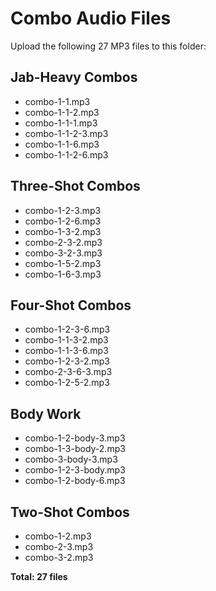 # Combo Audio Files

Upload the following 27 MP3 files to this folder:

## Jab-Heavy Combos
- combo-1-1.mp3
- combo-1-1-2.mp3
- combo-1-1-1.mp3
- combo-1-1-2-3.mp3
- combo-1-1-6.mp3
- combo-1-1-2-6.mp3

## Three-Shot Combos
- combo-1-2-3.mp3
- combo-1-2-6.mp3
- combo-1-3-2.mp3
- combo-2-3-2.mp3
- combo-3-2-3.mp3
- combo-1-5-2.mp3
- combo-1-6-3.mp3

## Four-Shot Combos
- combo-1-2-3-6.mp3
- combo-1-1-3-2.mp3
- combo-1-1-3-6.mp3
- combo-1-2-3-2.mp3
- combo-2-3-6-3.mp3
- combo-1-2-5-2.mp3

## Body Work
- combo-1-2-body-3.mp3
- combo-1-3-body-2.mp3
- combo-3-body-3.mp3
- combo-1-2-3-body.mp3
- combo-1-2-body-6.mp3

## Two-Shot Combos
- combo-1-2.mp3
- combo-2-3.mp3
- combo-3-2.mp3

**Total: 27 files**
